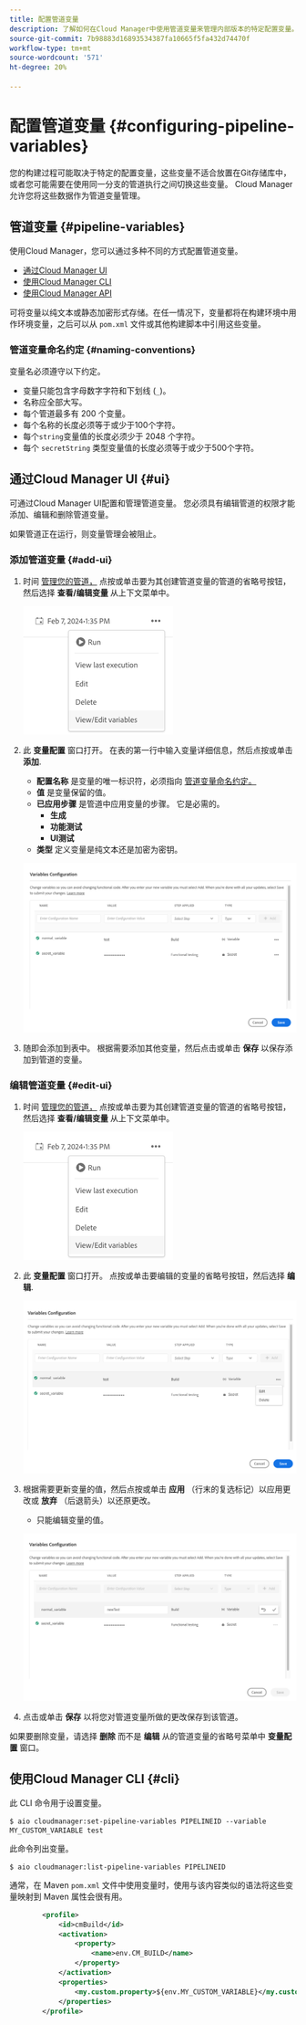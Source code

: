 ```yaml
---
title: 配置管道变量
description: 了解如何在Cloud Manager中使用管道变量来管理内部版本的特定配置变量。
source-git-commit: 7b98883d16893534387fa10665f5fa432d74470f
workflow-type: tm+mt
source-wordcount: '571'
ht-degree: 20%

---
```



# 配置管道变量 {#configuring-pipeline-variables}

您的构建过程可能取决于特定的配置变量，这些变量不适合放置在Git存储库中，或者您可能需要在使用同一分支的管道执行之间切换这些变量。 Cloud Manager允许您将这些数据作为管道变量管理。

## 管道变量 {#pipeline-variables}

使用Cloud Manager，您可以通过多种不同的方式配置管道变量。

* [通过Cloud Manager UI](#ui)
* [使用Cloud Manager CLI](#cli)
* [使用Cloud Manager API](https://developer.adobe.com/experience-cloud/cloud-manager/reference/api/#tag/Variables/operation/getPipelineVariables)

可将变量以纯文本或静态加密形式存储。在任一情况下，变量都将在构建环境中用作环境变量，之后可以从 `pom.xml` 文件或其他构建脚本中引用这些变量。

### 管道变量命名约定 {#naming-conventions}

变量名必须遵守以下约定。

* 变量只能包含字母数字字符和下划线 (`_`)。
* 名称应全部大写。
* 每个管道最多有 200 个变量。
* 每个名称的长度必须等于或少于100个字符。
* 每个`string`变量值的长度必须少于 2048 个字符。
* 每个 `secretString` 类型变量值的长度必须等于或少于500个字符。

## 通过Cloud Manager UI {#ui}

可通过Cloud Manager UI配置和管理管道变量。 您必须具有编辑管道的权限才能添加、编辑和删除管道变量。

如果管道正在运行，则变量管理会被阻止。

### 添加管道变量 {#add-ui}

1. 时间 [管理您的管道，](/help/implementing/cloud-manager/configuring-pipelines/managing-pipelines.md) 点按或单击要为其创建管道变量的管道的省略号按钮，然后选择 **查看/编辑变量** 从上下文菜单中。

   ![查看/编辑管道变量](/help/implementing/cloud-manager/assets/pipeline-variables-view-edit.png)

1. 此 **变量配置** 窗口打开。 在表的第一行中输入变量详细信息，然后点按或单击 **添加**.

   * **配置名称** 是变量的唯一标识符，必须指向 [管道变量命名约定。](#naming-conventions)
   * **值** 是变量保留的值。
   * **已应用步骤** 是管道中应用变量的步骤。 它是必需的。
      * **生成**
      * **功能测试**
      * **UI测试**
   * **类型** 定义变量是纯文本还是加密为密钥。

   ![添加变量](/help/implementing/cloud-manager/assets/pipeline-variables-add-variable.png)

1. 随即会添加到表中。 根据需要添加其他变量，然后点击或单击 **保存** 以保存添加到管道的变量。

### 编辑管道变量 {#edit-ui}

1. 时间 [管理您的管道，](/help/implementing/cloud-manager/configuring-pipelines/managing-pipelines.md) 点按或单击要为其创建管道变量的管道的省略号按钮，然后选择 **查看/编辑变量** 从上下文菜单中。

   ![查看/编辑管道变量](/help/implementing/cloud-manager/assets/pipeline-variables-view-edit.png)

1. 此 **变量配置** 窗口打开。 点按或单击要编辑的变量的省略号按钮，然后选择 **编辑**.

   ![编辑变量](/help/implementing/cloud-manager/assets/pipeline-variables-edit.png)

1. 根据需要更新变量的值，然后点按或单击 **应用** （行末的复选标记）以应用更改或 **放弃** （后退箭头）以还原更改。

   * 只能编辑变量的值。

   ![编辑变量](/help/implementing/cloud-manager/assets/pipeline-variables-edit-save.png)

1. 点击或单击 **保存** 以将您对管道变量所做的更改保存到该管道。

如果要删除变量，请选择 **删除** 而不是 **编辑** 从的管道变量的省略号菜单中 **变量配置** 窗口。

## 使用Cloud Manager CLI {#cli}

此 CLI 命令用于设置变量。

```shell
$ aio cloudmanager:set-pipeline-variables PIPELINEID --variable MY_CUSTOM_VARIABLE test
```

此命令列出变量。

```shell
$ aio cloudmanager:list-pipeline-variables PIPELINEID
```

通常，在 Maven `pom.xml` 文件中使用变量时，使用与该内容类似的语法将这些变量映射到 Maven 属性会很有用。

```xml
        <profile>
            <id>cmBuild</id>
            <activation>
                <property>
                    <name>env.CM_BUILD</name>
                </property>
            </activation>
            <properties>
                <my.custom.property>${env.MY_CUSTOM_VARIABLE}</my.custom.property> 
            </properties>
        </profile>
```
